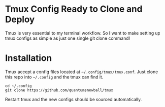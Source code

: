 # Tmux Config Ready to Clone and Deploy

Tmux is very essential to my terminal workflow. So I want to make setting up tmux configs as simple as just one single git clone command!

# Installation

Tmux accept a config files located at `~/.config/tmux/tmux.conf`. Just clone this repo into `~/.config` and the tmux can find it.

```
cd ~/.config
git clone https://github.com/quantumsnowball/tmux
```

Restart tmux and the new configs should be sourced automatically.

